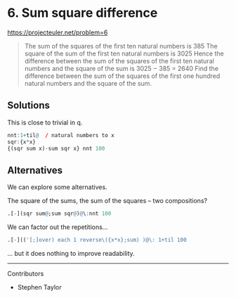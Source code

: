 # 6. Sum square difference

https://projecteuler.net/problem=6

> The sum of the squares of the first ten natural numbers is 385
> The square of the sum of the first ten natural numbers is 3025
> Hence the difference between the sum of the squares of the first ten natural numbers and the square of the sum is 
>	3025 − 385 = 2640
> Find the difference between the sum of the squares of the first one hundred natural numbers and the square of the sum.


## Solutions

This is close to trivial in q.

```q
nnt:1+til@  / natural numbers to x
sqr:{x*x}
{(sqr sum x)-sum sqr x} nnt 100
```

## Alternatives

We can explore some alternatives. 

The square of the sums, the sum of the squares – two compositions?

```q
.[-](sqr sum@;sum sqr@)@\:nnt 100
```

We can factor out the repetitions…

```q
.[-](('[;]over) each 1 reverse\({x*x};sum) )@\: 1+til 100
```

… but it does nothing to improve readability.

---

Contributors

* Stephen Taylor